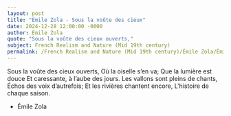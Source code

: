 ```yaml
---
layout: post
title: "Émile Zola - Sous la voûte des cieux"
date: 2024-12-28 12:00:00 -0000
author: Émile Zola
quote: "Sous la voûte des cieux ouverts,"
subject: French Realism and Nature (Mid 19th century)
permalink: /French Realism and Nature (Mid 19th century)/Émile Zola/Émile Zola - Sous la voûte des cieux
---
```


Sous la voûte des cieux ouverts,
Où la oiselle s’en va;
Que la lumière est douce
Et caressante, à l’aube des jours.
Les vallons sont pleins de chants,
Échos des voix d’autrefois;
Et les rivières chantent encore,
L'histoire de chaque saison.

- Émile Zola
